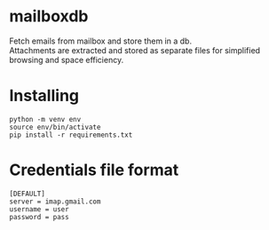 # mailboxdb

Fetch emails from mailbox and store them in a db.  
Attachments are extracted and stored as separate files for simplified browsing and space efficiency.


# Installing

    python -m venv env
    source env/bin/activate
    pip install -r requirements.txt


# Credentials file format

    [DEFAULT]
    server = imap.gmail.com
    username = user
    password = pass
